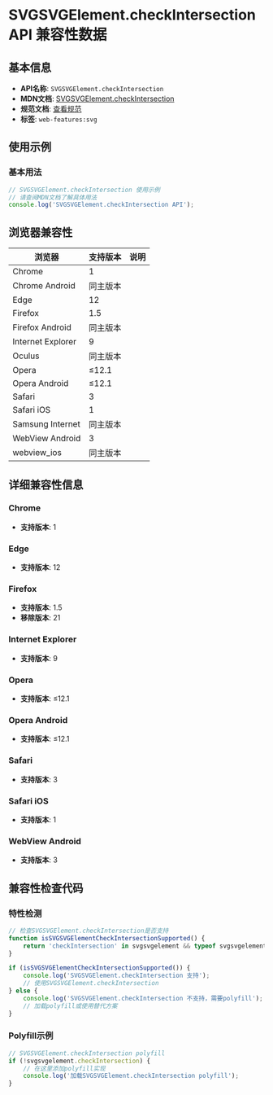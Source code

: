 # SVGSVGElement.checkIntersection API 兼容性数据

## 基本信息

- **API名称**: `SVGSVGElement.checkIntersection`
- **MDN文档**: [SVGSVGElement.checkIntersection](https://developer.mozilla.org/docs/Web/API/SVGSVGElement/checkIntersection)
- **规范文档**: [查看规范](https://svgwg.org/svg2-draft/struct.html#__svg__SVGSVGElement__checkIntersection)
- **标签**: `web-features:svg`

## 使用示例

### 基本用法

```javascript
// SVGSVGElement.checkIntersection 使用示例
// 请查阅MDN文档了解具体用法
console.log('SVGSVGElement.checkIntersection API');
```

## 浏览器兼容性

| 浏览器 | 支持版本 | 说明 |
|--------|----------|------|
| Chrome | 1 |  |
| Chrome Android | 同主版本 |  |
| Edge | 12 |  |
| Firefox | 1.5 |  |
| Firefox Android | 同主版本 |  |
| Internet Explorer | 9 |  |
| Oculus | 同主版本 |  |
| Opera | ≤12.1 |  |
| Opera Android | ≤12.1 |  |
| Safari | 3 |  |
| Safari iOS | 1 |  |
| Samsung Internet | 同主版本 |  |
| WebView Android | 3 |  |
| webview_ios | 同主版本 |  |

## 详细兼容性信息

### Chrome

- **支持版本**: 1

### Edge

- **支持版本**: 12

### Firefox

- **支持版本**: 1.5
- **移除版本**: 21

### Internet Explorer

- **支持版本**: 9

### Opera

- **支持版本**: ≤12.1

### Opera Android

- **支持版本**: ≤12.1

### Safari

- **支持版本**: 3

### Safari iOS

- **支持版本**: 1

### WebView Android

- **支持版本**: 3

## 兼容性检查代码

### 特性检测

```javascript
// 检查SVGSVGElement.checkIntersection是否支持
function isSVGSVGElementCheckIntersectionSupported() {
    return 'checkIntersection' in svgsvgelement && typeof svgsvgelement.checkIntersection === 'function';
}

if (isSVGSVGElementCheckIntersectionSupported()) {
    console.log('SVGSVGElement.checkIntersection 支持');
    // 使用SVGSVGElement.checkIntersection
} else {
    console.log('SVGSVGElement.checkIntersection 不支持，需要polyfill');
    // 加载polyfill或使用替代方案
}
```

### Polyfill示例

```javascript
// SVGSVGElement.checkIntersection polyfill
if (!svgsvgelement.checkIntersection) {
    // 在这里添加polyfill实现
    console.log('加载SVGSVGElement.checkIntersection polyfill');
}
```

